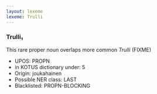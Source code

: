 ```yaml
---
layout: lexeme
lexeme: Trulli
---
```


###  Trulli₁

This rare proper noun overlaps more common *Trulli* (FIXME)
* UPOS:  PROPN
* in KOTUS dictionary under:  5
* Origin:  joukahainen
* Possible NER class:  LAST
* Blacklisted:  PROPN-BLOCKING

